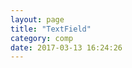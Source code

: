 ```yaml
---
layout: page
title: "TextField"
category: comp
date: 2017-03-13 16:24:26
---
```


<div id="root"></div>
<script src="../lib/Common.js"></script>
<script src="../lib/TextField.js"></script>